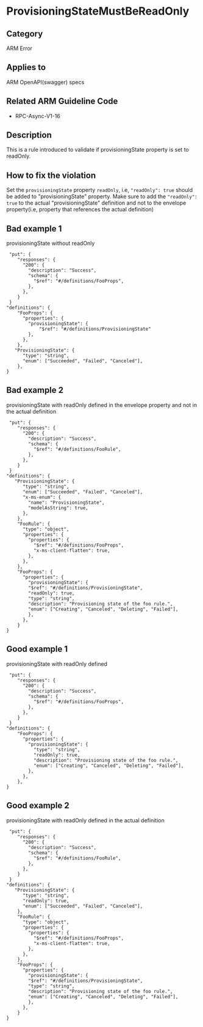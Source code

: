# ProvisioningStateMustBeReadOnly

## Category

ARM Error

## Applies to

ARM OpenAPI(swagger) specs

## Related ARM Guideline Code

- RPC-Async-V1-16

## Description

This is a rule introduced to validate if provisioningState property is set to readOnly.

## How to fix the violation

Set the `provisioningState` property `readOnly`, i.e, `"readOnly": true` should be added to "provisioningState" property.
Make sure to add the `"readOnly": true` to the actual "provisioningState" definition and not to the envelope property(i.e, property that references the actual definition)


## Bad example 1 

provisioningState without readOnly 

```json5
 "put": {
    "responses": {
      "200": {
        "description": "Success",
        "schema": {
          "$ref": "#/definitions/FooProps",
        },
      },
    }
 }
"definitions": {
    "FooProps": {
      "properties": {
        "provisioningState": {
            "$ref": "#/definitions/ProvisioningState"
        },
      },
    },
   "ProvisioningState": {
      "type": "string",
      "enum": ["Succeeded", "Failed", "Canceled"],
    },
}
```

    
## Bad example 2 

provisioningState with readOnly defined in the envelope property and not in the actual definition

```json5
 "put": {
    "responses": {
      "200": {
        "description": "Success",
        "schema": {
          "$ref": "#/definitions/FooRule",
        },
      },
    }
 }
"definitions": {
   "ProvisioningState": {
      "type": "string",
      "enum": ["Succeeded", "Failed", "Canceled"],
      "x-ms-enum": {
        "name": "ProvisioningState",
        "modelAsString": true,
      },
    },
    "FooRule": {
      "type": "object",
      "properties": {
        "properties": {
          "$ref": "#/definitions/FooProps",
          "x-ms-client-flatten": true,
        },
      },
    },
    "FooProps": {
      "properties": {
        "provisioningState": {
        "$ref": "#/definitions/ProvisioningState",
        "readOnly": true,
        "type": "string",
        "description": "Provisioning state of the foo rule.",
        "enum": ["Creating", "Canceled", "Deleting", "Failed"],
        },
      },
    }
}
```

## Good example 1

provisioningState with readOnly defined

```json5
 "put": {
    "responses": {
      "200": {
        "description": "Success",
        "schema": {
          "$ref": "#/definitions/FooProps",
        },
      },
    }
 }
"definitions": {
    "FooProps": {
      "properties": {
        "provisioningState": {
          "type": "string",
          "readOnly": true,
          "description": "Provisioning state of the foo rule.",
          "enum": ["Creating", "Canceled", "Deleting", "Failed"],
        },
      },
    },
}
```

## Good example 2 

provisioningState with readOnly defined in the actual definition

```json5
 "put": {
    "responses": {
      "200": {
        "description": "Success",
        "schema": {
          "$ref": "#/definitions/FooRule",
        },
      },
    }
 }
"definitions": {
   "ProvisioningState": {
      "type": "string",
      "readOnly": true,
      "enum": ["Succeeded", "Failed", "Canceled"],
    },
    "FooRule": {
      "type": "object",
      "properties": {
        "properties": {
          "$ref": "#/definitions/FooProps",
          "x-ms-client-flatten": true,
        },
      },
    },
    "FooProps": {
      "properties": {
        "provisioningState": {
        "$ref": "#/definitions/ProvisioningState",
        "type": "string",
        "description": "Provisioning state of the foo rule.",
        "enum": ["Creating", "Canceled", "Deleting", "Failed"],
        },
      },
    }
}
```

